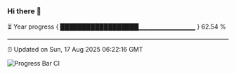 ### Hi there 👋

⏳ Year progress { ██████████████████▁▁▁▁▁▁▁▁▁▁▁▁ } 62.54 %

---

⏰ Updated on Sun, 17 Aug 2025 06:22:16 GMT

![Progress Bar CI](https://github.com/liununu/liununu/workflows/Progress%20Bar%20CI/badge.svg)
